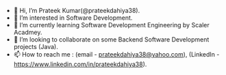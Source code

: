 - 👋 Hi, I’m Prateek Kumar(@prateekdahiya38).
- 👀 I’m interested in Software Development.
- 🌱 I’m currently learning Software Development Engineering by Scaler Acadmey.
- 💞️ I’m looking to collaborate on some Backend Software Development projects (Java).
- 📫 How to reach me : (email - prateekdahiya38@yahoo.com), (LinkedIn - https://www.linkedin.com/in/prateekdahiya38).

<!---
prateekdahiya38/prateekdahiya38 is a ✨ special ✨ repository because its `README.md` (this file) appears on your GitHub profile.
You can click the Preview link to take a look at your changes.
--->
